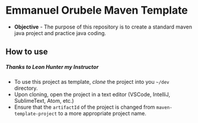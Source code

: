 # Emmanuel Orubele Maven Template
* **Objective** - The purpose of this repository is 
to create a standard maven java project and practice java coding.

## How to use
##### Thanks to Leon Hunter my Instructor
* To use this project as template, _clone_ the project into you `~/dev` directory.
* Upon cloning, open the project in a text editor (VSCode, IntelliJ, SublimeText, Atom, etc.)
* Ensure that the `artifactId` of the project is changed from `maven-template-project` to a more appropriate project name.

